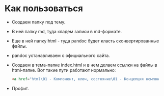 # Как пользоваться

- Создаем папку под тему.

- В ней папку md, туда кладем записи в md-формате.

- Еще в ней папку html - туда pandoc будет класть сконвертированные файлы.

- pandoc устанавливаем с официального сайта.

- Создаем в тема-папке index.html и в нем делаем ссылки на файлы в html-папке. Вот такие пути работают нормально:

  ```html
  <a href="html\01 - Компонент, ключ, состояние\01 - Концепция компонента.html">Состояние компонента</a>
  ```

- Профит.


